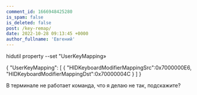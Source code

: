 ```yaml
---
comment_id: 1666948425280
is_spam: false
is_deleted: false
post: /key-remap/
date: 2022-10-28 09:13:45 +0000
author_fullname: 'Евгений'
---
```


hidutil property --set "UserKeyMapping»

{
  "UserKeyMapping": [
    {
      "HIDKeyboardModifierMappingSrc":0x7000000E6,
      "HIDKeyboardModifierMappingDst":0x70000004C
    }
  ]
}

В терминале не работает команда, что я делаю не так, подскажите?
